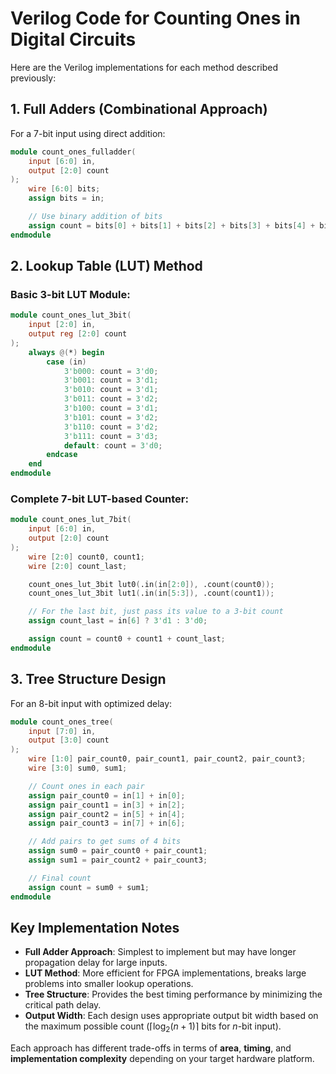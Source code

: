 # Verilog Code for Counting Ones in Digital Circuits

Here are the Verilog implementations for each method described previously:

## **1. Full Adders (Combinational Approach)**

For a 7-bit input using direct addition:

```verilog
module count_ones_fulladder(
    input [6:0] in,
    output [2:0] count
);
    wire [6:0] bits;
    assign bits = in;

    // Use binary addition of bits
    assign count = bits[0] + bits[1] + bits[2] + bits[3] + bits[4] + bits[5] + bits[6];
endmodule
```

## **2. Lookup Table (LUT) Method**

### Basic 3-bit LUT Module:

```verilog
module count_ones_lut_3bit(
    input [2:0] in,
    output reg [2:0] count
);
    always @(*) begin
        case (in)
            3'b000: count = 3'd0;
            3'b001: count = 3'd1;
            3'b010: count = 3'd1;
            3'b011: count = 3'd2;
            3'b100: count = 3'd1;
            3'b101: count = 3'd2;
            3'b110: count = 3'd2;
            3'b111: count = 3'd3;
            default: count = 3'd0;
        endcase
    end
endmodule
```

### Complete 7-bit LUT-based Counter:

```verilog
module count_ones_lut_7bit(
    input [6:0] in,
    output [2:0] count
);
    wire [2:0] count0, count1;
    wire [2:0] count_last;

    count_ones_lut_3bit lut0(.in(in[2:0]), .count(count0));
    count_ones_lut_3bit lut1(.in(in[5:3]), .count(count1));

    // For the last bit, just pass its value to a 3-bit count
    assign count_last = in[6] ? 3'd1 : 3'd0;

    assign count = count0 + count1 + count_last;
endmodule
```

## **3. Tree Structure Design**

For an 8-bit input with optimized delay:

```verilog
module count_ones_tree(
    input [7:0] in,
    output [3:0] count
);
    wire [1:0] pair_count0, pair_count1, pair_count2, pair_count3;
    wire [3:0] sum0, sum1;

    // Count ones in each pair
    assign pair_count0 = in[1] + in[0];
    assign pair_count1 = in[3] + in[2];
    assign pair_count2 = in[5] + in[4];
    assign pair_count3 = in[7] + in[6];

    // Add pairs to get sums of 4 bits
    assign sum0 = pair_count0 + pair_count1;
    assign sum1 = pair_count2 + pair_count3;

    // Final count
    assign count = sum0 + sum1;
endmodule
```

## **Key Implementation Notes**

- **Full Adder Approach**: Simplest to implement but may have longer propagation delay for large inputs.
- **LUT Method**: More efficient for FPGA implementations, breaks large problems into smaller lookup operations.
- **Tree Structure**: Provides the best timing performance by minimizing the critical path delay.
- **Output Width**: Each design uses appropriate output bit width based on the maximum possible count ($\lceil \log_2(n+1) \rceil$ bits for $n$-bit input).

Each approach has different trade-offs in terms of **area**, **timing**, and **implementation complexity** depending on your target hardware platform.
